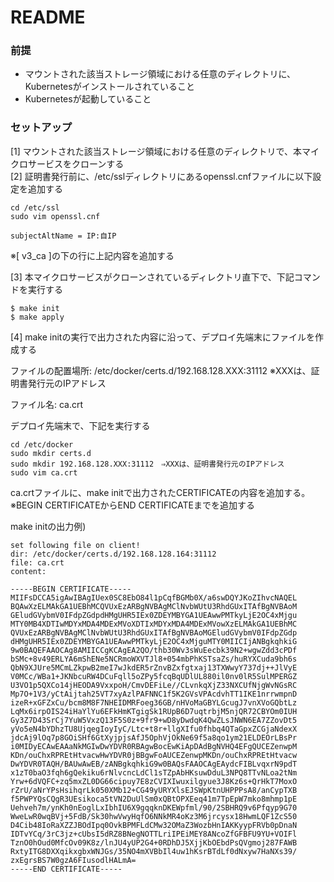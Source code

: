 # README #


### 前提 ###
* マウントされた該当ストレージ領域における任意のディレクトリに、Kubernetesがインストールされていること
* Kubernetesが起動していること

### セットアップ ###

[1] マウントされた該当ストレージ領域における任意のディレクトリで、本マイクロサービスをクローンする  
[2] 証明書発行前に、/etc/sslディレクトリにあるopenssl.cnfファイルに以下設定を追加する  

```
cd /etc/ssl
sudo vim openssl.cnf
```

```
subjectAltName = IP:自IP
```
※[ v3_ca ]の下の行に上記内容を追加する


[3] 本マイクロサービスがクローンされているディレクトリ直下で、下記コマンドを実行する  

```
$ make init
$ make apply
```

[4] make initの実行で出力された内容に沿って、デプロイ先端末にファイルを作成する

ファイルの配置場所: /etc/docker/certs.d/192.168.128.XXX:31112 ※XXXは、証明書発行元のIPアドレス

ファイル名: ca.crt

デプロイ先端末で、下記を実行する

```
cd /etc/docker
sudo mkdir certs.d
sudo mkdir 192.168.128.XXX:31112　⇒XXXは、証明書発行元のIPアドレス
sudo vim ca.crt
```

ca.crtファイルに、make initで出力されたCERTIFICATEの内容を追加する。
※BEGIN CERTIFICATEからEND CERTIFICATEまでを追加する

make initの出力例)
```
set following file on client!
dir: /etc/docker/certs.d/192.168.128.164:31112
file: ca.crt
content:

-----BEGIN CERTIFICATE-----
MIIFsDCCA5igAwIBAgIUex0SC8EbO84l1pCqfBGMb0X/a6swDQYJKoZIhvcNAQEL
BQAwXzELMAkGA1UEBhMCQVUxEzARBgNVBAgMClNvbWUtU3RhdGUxITAfBgNVBAoM
GEludGVybmV0IFdpZGdpdHMgUHR5IEx0ZDEYMBYGA1UEAwwPMTkyLjE2OC4xMjgu
MTY0MB4XDTIwMDYxMDA4MDExMVoXDTIxMDYxMDA4MDExMVowXzELMAkGA1UEBhMC
QVUxEzARBgNVBAgMClNvbWUtU3RhdGUxITAfBgNVBAoMGEludGVybmV0IFdpZGdp
dHMgUHR5IEx0ZDEYMBYGA1UEAwwPMTkyLjE2OC4xMjguMTY0MIICIjANBgkqhkiG
9w0BAQEFAAOCAg8AMIICCgKCAgEA2QO/thb30Wv3sWuEecbk39N2+wgwZdd3cPDf
bSMc+8v49ERLYA6mShENe5NCRmoWXVTJl8+054mbPhKSTsaZs/huRYXCuda9bh6s
QbN9XJUre5MCmLZkpwB2meI7wJkdER5rZnvBZxfgtxaj13TXWwyY737dj++JlVyE
V0MCc/WBa1+JKNbcuRW4DCuFqll5oZPy5fcqBqUDlUL880il0nv0lR5SulMPERGZ
U3VO1p5QXCo14jHEODA9VxxpoH/CmvDEFiLe//CLvnkqXjZ33NXCUfNjgWvNGsRC
Mp7O+1V3/yCtAijtah25VT7xyAzlPAFNNC1f5K2GVsVPAcdvhTT1IKE1nrrwmpnD
izeR+xGFZxCu/bcm8M8F7NHEIDMRFoeg36GB/nHVoMaGBYLGcugJ7vnXVoGQbtLz
LqMx6irpOIS24iHaYlYu6EFkHmKTgigSk1RUpB6D7uqtrbjM5njQR72CBYOm0IUH
Gy3Z7D43SrCj7YuW5VxzQ13F5S0z+9fr9+wD8yDwdqK4QwZLsJNWN6EA7ZZovDt5
yVo5eN4bYDhzTU8UjqegIoyIyC/Ltc+t8r+llgXIfu0fhbq4QTaGpxZCGjaNdexX
jdcAj9lOq7p8GOiSHf6GtXyjpjsAfJ5OphVjOkNe69f5a8qo1ym21ELDEOrLBsPr
i0MIDyECAwEAAaNkMGIwDwYDVR0RBAgwBocEwKiApDAdBgNVHQ4EFgQUCEZenwpM
KDn/ouChxRPREtHtvacwHwYDVR0jBBgwFoAUCEZenwpMKDn/ouChxRPREtHtvacw
DwYDVR0TAQH/BAUwAwEB/zANBgkqhkiG9w0BAQsFAAOCAgEAydcFIBLvqxrN9pdT
x1zT0baO3fqh6gQekiku6rNlvcncLdCl1sTZpAbHKsuwDduL3NPQ8TTvNLoa2tNm
Yrw+6dVQFC+zq5mxZL0DG66cipuy7E8zCVIXIwuxilgyue3J8Kz6s+QrHkT7MoxO
rZrU/aNrYPsHsihqrLk050XMb12+CG49yURYXlsEJSWpKtnUHPPPsA8/anCypTXB
f5PWPYQsCQgR3UEsikoca5tVN2DuUlSm0xQBtOPXEeq41m7TpEpW7mko8mhmp1pE
Uehveh7m/ynKh0nEoglLxIbhIU6X9gqqknDKEWpfml/90/2SBHRQ9v6Pfqyp9G70
WweLwR0wqBVj+5FdB/Sk30hwVwyHqfO6NNkMR4oKz3M6jrcysx18HwmLQF1ZcS50
D4Cib48IoRaXZZJBOdIpq0OvkBPMFLdCMw32OMaZ3WozbHnIAKKyypFRVb0pDnaN
IDTvYCq/3rC3jz+cUbsI5dRZ8BNegNOTTLriIPEiMEY8ANcoZfGFBFU9YU+VOIFl
TznO0hOud0MfcOv09K8z/lnJU4yUP2G4+0RDhDJ5XjjKbOEbdPsQVgmoj287FAWB
RxtyITG8DXXqikxgbxWNJGs/35NO4mXVBbIl4uw1hKsrBTdLf0dNxyw7HaNXs39/
zxEgrsBS7W0gzA6FIusodlHALmA=
-----END CERTIFICATE-----
```